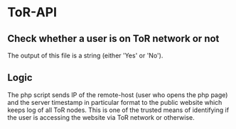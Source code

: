 # ToR-API
## Check whether a user is on ToR network or not
The output of this file is a string (either 'Yes' or 'No').

## Logic
The php script sends IP of the remote-host (user who opens the php page) and the server timestamp in particular format to the public website which keeps log of all ToR nodes. This is one of the trusted means of identifying if the user is accessing the website via ToR network or otherwise.
